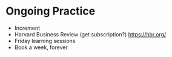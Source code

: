 # Ongoing Practice

- Increment
- Harvard Business Review (get subscription?) https://hbr.org/
- Friday learning sessions
- Book a week, forever